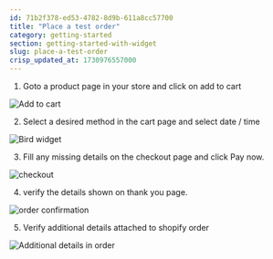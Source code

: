 ```yaml
---
id: 71b2f378-ed53-4782-8d9b-611a8cc57700
title: "Place a test order"
category: getting-started
section: getting-started-with-widget
slug: place-a-test-order
crisp_updated_at: 1730976557000
---
```


1. Goto a product page in your store and click on add to cart

![Add to cart](https://storage.crisp.chat/users/helpdesk/website/ca826b447482b000/image_5p1e2.png)

2. Select a desired method in the cart page and select date / time

![Bird widget](https://storage.crisp.chat/users/helpdesk/website/ca826b447482b000/image_1yrggjh.png)

3. Fill any missing details on the checkout page and click Pay now.

![checkout](https://storage.crisp.chat/users/helpdesk/website/ca826b447482b000/image_jd3cli.png)

4. verify the details shown on thank you page.

![order confirmation](https://storage.crisp.chat/users/helpdesk/website/ca826b447482b000/image_f84psy.png)

5. Verify additional details attached to shopify order

![Additional details in order](https://storage.crisp.chat/users/helpdesk/website/ca826b447482b000/image_3iydq2.png)
